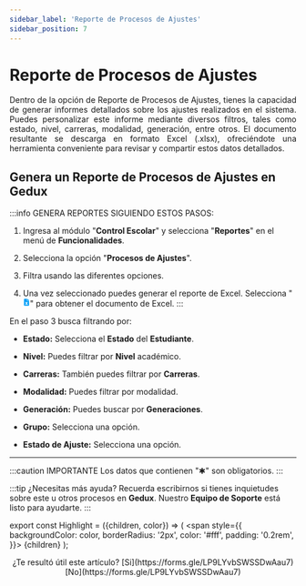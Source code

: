 ```yaml
---
sidebar_label: 'Reporte de Procesos de Ajustes'
sidebar_position: 7
---
```


# Reporte de Procesos de Ajustes

<div align="justify">Dentro de la opción de Reporte de Procesos de Ajustes, tienes la capacidad de generar informes detallados sobre los ajustes realizados en el sistema. Puedes personalizar este informe mediante diversos filtros, tales como estado, nivel, carreras, modalidad, generación, entre otros. El documento resultante se descarga en formato Excel (.xlsx), ofreciéndote una herramienta conveniente para revisar y compartir estos datos detallados.</div>

## Genera un Reporte de Procesos de Ajustes en Gedux

:::info GENERA REPORTES SIGUIENDO ESTOS PASOS:

1. Ingresa al módulo "**Control Escolar**" y selecciona "**Reportes**" en el menú de **Funcionalidades**.

2. Selecciona la opción "**Procesos de Ajustes**".

3. Filtra usando las diferentes opciones.

4. Una vez seleccionado puedes generar el reporte de Excel. Selecciona "![](./img/IcoExl.png)" para obtener el documento de Excel.
:::
 
En el paso 3 busca filtrando por:

* **Estado:** Selecciona el **Estado** del **Estudiante**.

* **Nivel:** Puedes filtrar por **Nivel** académico.

* **Carreras:** También puedes filtrar por **Carreras**.

* **Modalidad:** Puedes filtrar por modalidad.

* **Generación:** Puedes buscar por **Generaciones**.

* **Grupo:** Selecciona una opción.

* **Estado de Ajuste:** Selecciona una opción. 


___

:::caution IMPORTANTE
Los datos que contienen "✱" son obligatorios.
:::

:::tip ¿Necesitas más ayuda?
Recuerda escribirnos si tienes inquietudes sobre este u otros procesos en **Gedux**. Nuestro **Equipo de Soporte** está listo para ayudarte.
:::

export const Highlight = ({children, color}) => (
  <span
    style={{
      backgroundColor: color,
      borderRadius: '2px',
      color: '#fff',
      padding: '0.2rem',
    }}>
    {children}
  </span>
);

<center>¿Te resultó útil este artículo? <Highlight color="#B0AEAC">[Si](https://forms.gle/LP9LYvbSWSSDwAau7)</Highlight> <Highlight color="#B0AEAC">[No](https://forms.gle/LP9LYvbSWSSDwAau7)</Highlight> </center>
